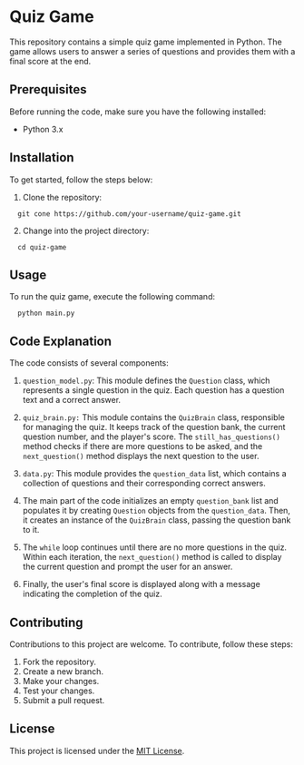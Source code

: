 # Quiz Game

This repository contains a simple quiz game implemented in Python. The game allows users to answer a series of questions and provides them with a final score at the end.

## Prerequisites

Before running the code, make sure you have the following installed:
* Python 3.x

## Installation

To get started, follow the steps below:
1. Clone the repository:
```
  git cone https://github.com/your-username/quiz-game.git
```  
2. Change into the project directory:
```
  cd quiz-game
```

## Usage

To run the quiz game, execute the following command:
```
  python main.py
```

## Code Explanation

The code consists of several components:

1. `question_model.py`: This module defines the `Question` class, which represents a single question in the quiz. Each question has a question text and a correct answer.

2. `quiz_brain.py:` This module contains the `QuizBrain` class, responsible for managing the quiz. It keeps track of the question bank, the current question number, and the player's score. The `still_has_questions()` method checks if there are more questions to be asked, and the `next_question()` method displays the next question to the user.

3. `data.py`: This module provides the `question_data` list, which contains a collection of questions and their corresponding correct answers.

4. The main part of the code initializes an empty `question_bank` list and populates it by creating `Question` objects from the `question_data`. Then, it creates an instance of the `QuizBrain` class, passing the question bank to it.

5. The `while` loop continues until there are no more questions in the quiz. Within each iteration, the `next_question()` method is called to display the current question and prompt the user for an answer.

6. Finally, the user's final score is displayed along with a message indicating the completion of the quiz.

## Contributing

Contributions to this project are welcome. To contribute, follow these steps:

1. Fork the repository.
2. Create a new branch.
3. Make your changes.
4. Test your changes.
5. Submit a pull request.

## License
This project is licensed under the [MIT License](LICENSE).


